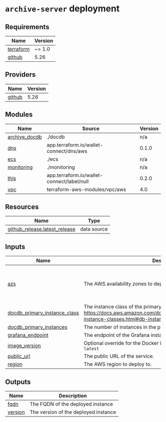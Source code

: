 # `archive-server` deployment

<!-- BEGINNING OF PRE-COMMIT-TERRAFORM DOCS HOOK -->
## Requirements

| Name | Version |
|------|---------|
| <a name="requirement_terraform"></a> [terraform](#requirement\_terraform) | ~> 1.0 |
| <a name="requirement_github"></a> [github](#requirement\_github) | 5.26 |

## Providers

| Name | Version |
|------|---------|
| <a name="provider_github"></a> [github](#provider\_github) | 5.26 |

## Modules

| Name | Source | Version |
|------|--------|---------|
| <a name="module_archive_docdb"></a> [archive\_docdb](#module\_archive\_docdb) | ./docdb | n/a |
| <a name="module_dns"></a> [dns](#module\_dns) | app.terraform.io/wallet-connect/dns/aws | 0.1.0 |
| <a name="module_ecs"></a> [ecs](#module\_ecs) | ./ecs | n/a |
| <a name="module_monitoring"></a> [monitoring](#module\_monitoring) | ./monitoring | n/a |
| <a name="module_this"></a> [this](#module\_this) | app.terraform.io/wallet-connect/label/null | 0.2.0 |
| <a name="module_vpc"></a> [vpc](#module\_vpc) | terraform-aws-modules/vpc/aws | 4.0 |

## Resources

| Name | Type |
|------|------|
| [github_release.latest_release](https://registry.terraform.io/providers/integrations/github/5.26/docs/data-sources/release) | data source |

## Inputs

| Name | Description | Type | Default | Required |
|------|-------------|------|---------|:--------:|
| <a name="input_azs"></a> [azs](#input\_azs) | The AWS availability zones to deploy to. | `list(string)` | <pre>[<br>  "eu-central-1a",<br>  "eu-central-1b",<br>  "eu-central-1c"<br>]</pre> | no |
| <a name="input_docdb_primary_instance_class"></a> [docdb\_primary\_instance\_class](#input\_docdb\_primary\_instance\_class) | The instance class of the primary MongoDB server. See https://docs.aws.amazon.com/documentdb/latest/developerguide/db-instance-classes.html#db-instance-class-specs for details. | `string` | n/a | yes |
| <a name="input_docdb_primary_instances"></a> [docdb\_primary\_instances](#input\_docdb\_primary\_instances) | The number of instances in the primary MongoDB server cluster. | `number` | n/a | yes |
| <a name="input_grafana_endpoint"></a> [grafana\_endpoint](#input\_grafana\_endpoint) | The endpoint of the Grafana instance used for monitoring. | `string` | n/a | yes |
| <a name="input_image_version"></a> [image\_version](#input\_image\_version) | Optional override for the Docker image version to deploy. Default is `latest` | `string` | `""` | no |
| <a name="input_public_url"></a> [public\_url](#input\_public\_url) | The public URL of the service. | `string` | `"archive.walletconnect.com"` | no |
| <a name="input_region"></a> [region](#input\_region) | The AWS region to deploy to. | `string` | `"eu-central-1"` | no |

## Outputs

| Name | Description |
|------|-------------|
| <a name="output_fqdn"></a> [fqdn](#output\_fqdn) | The FQDN of the deployed instance |
| <a name="output_version"></a> [version](#output\_version) | The version of the deployed instance |
<!-- END OF PRE-COMMIT-TERRAFORM DOCS HOOK -->
